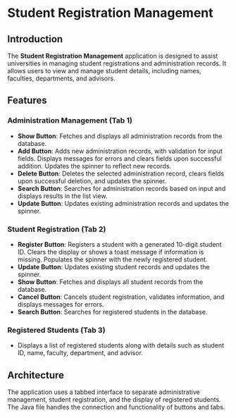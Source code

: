 # Student Registration Management

## Introduction

The **Student Registration Management** application is designed to assist universities in managing student registrations and administration records. It allows users to view and manage student details, including names, faculties, departments, and advisors.

## Features

### Administration Management (Tab 1)
- **Show Button**: Fetches and displays all administration records from the database.
- **Add Button**: Adds new administration records, with validation for input fields. Displays messages for errors and clears fields upon successful addition. Updates the spinner to reflect new records.
- **Delete Button**: Deletes the selected administration record, clears fields upon successful deletion, and updates the spinner.
- **Search Button**: Searches for administration records based on input and displays results in the list view.
- **Update Button**: Updates existing administration records and updates the spinner.

### Student Registration (Tab 2)
- **Register Button**: Registers a student with a generated 10-digit student ID. Clears the display or shows a toast message if information is missing. Populates the spinner with the newly registered student.
- **Update Button**: Updates existing student records and updates the spinner.
- **Show Button**: Fetches and displays all student records from the database.
- **Cancel Button**: Cancels student registration, validates information, and displays messages for errors.
- **Search Button**: Searches for registered students in the database.

### Registered Students (Tab 3)
- Displays a list of registered students along with details such as student ID, name, faculty, department, and advisor.

## Architecture

The application uses a tabbed interface to separate administrative management, student registration, and the display of registered students. The Java file handles the connection and functionality of buttons and tabs.
